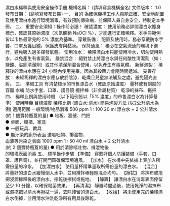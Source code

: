 漂白水稀釋與使用安全操作手冊
機構名稱： (請填寫貴機構全名)
文件版本： 1.0
發布日期： (請填寫發布日期)
一、 目的
為確保機構工作人員能正確、安全地配置及使用漂白水進行環境消毒，有效預防傳染病，並保障人員自身安全，特制定本手冊。
二、 重要安全須知：操作前必讀！
確認濃度： 使用前務必詳閱漂白水瓶身標示，確認其原始濃度（次氯酸鈉 NaOCl %），才能進行正確稀釋。本手冊範例皆以市售最常見的 5% 濃度為基準。
穿戴裝備： 配置及使用時，務必穿戴防水手套、口罩及護目鏡，保護皮膚與黏膜。
保持通風： 務必在空氣流通的環境下進行，避免吸入過多揮發氣體。
使用冷水： 稀釋漂白水只能使用冷水，切勿使用熱水，以免產生有害氯氣。
嚴禁混合： 絕對禁止將漂白水與任何酸性清潔劑（如：鹽酸、浴廁清潔劑）或其他清潔劑混合使用，以免產生有毒氣體。
新鮮泡製： 稀釋後的漂白水應在 24 小時內使用完畢，因為其殺菌力會隨時間遞減。
妥善存放： 未經稀釋的漂白水應存放於陰涼、乾燥且兒童無法觸及之處，避免陽光直射。
三、 準備工具
有清楚標示的市售漂白水（確認原始濃度）
量杯或有刻度的容器
水桶
防水手套、口罩、護目鏡
攪拌棒（非金屬材質）
乾淨的抹布、拖把
四、 稀釋比例與使用時機
（以下範例皆以「5% 濃度」的市售漂白水為計算基準）
使用時機
目標濃度
稀釋比例 (漂白水:清水)
簡易泡製方法 (以2公升清水為例)
適用範圍
一般環境/物品消毒
500 ppm
1 : 100
20 ml 漂白水 + 2 公升清水<br>(約 1 個寶特瓶蓋的量)
● 地板、牆壁、門把<br>● 桌面、櫥櫃、家具<br>● 一般玩具、教具<br>● 無汙染的廁所表面
遭嘔吐物、排泄物、<br>血液等污染之表面
1000 ppm
1 : 50
40 ml 漂白水 + 2 公升清水<br>(約 2 個寶特瓶蓋的量)
● 用於清除嘔吐物、排泄物後<br> 的環境表面消毒
五、 標準操作步驟
【準備】 穿戴好個人防護裝備（手套、口罩、護目鏡），並打開門窗確保環境通風。
【加水】 在水桶中先依據上表加入所需份量的冷水。
【加漂白水】 使用量杯精準量取所需份量的漂白水。
【混合】 將量好的漂白水緩慢倒入水中，並用攪拌棒輕輕混合均勻。
【擦拭】 將抹布或拖把浸潤稀釋後的漂白水，擰乾後擦拭或拖地。
【靜置】 讓漂白水在消毒表面停留至少 10 分鐘，以確保殺菌效果。
【再清潔】 靜置時間過後，使用乾淨的濕抹布或濕拖把以清水再擦拭一遍，去除殘留的漂白水。
【收拾】 將未使用完的稀釋漂白水倒掉，並用清水沖洗乾淨所有用具後晾乾。